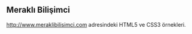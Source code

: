 Meraklı Bilişimci
-----------------

http://www.meraklibilisimci.com adresindeki HTML5 ve CSS3 örnekleri.